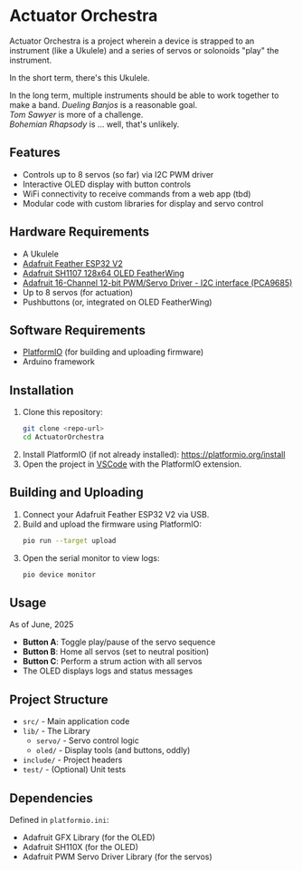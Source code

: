 # Actuator Orchestra

Actuator Orchestra is a project wherein a device is
  strapped to an instrument (like a Ukulele) and
	a series of servos or solonoids "play" the instrument.

In the short term, there's this Ukulele.

In the long term, multiple instruments should be able
  to work together to make a band.
  *Dueling Banjos* is a reasonable goal.  
  *Tom Sawyer* is more of a challenge.  
  *Bohemian Rhapsody* is ... well, that's unlikely.

## Features

- Controls up to 8 servos (so far) via I2C PWM driver
- Interactive OLED display with button controls
- WiFi connectivity to receive commands from a web app (tbd)
- Modular code with custom libraries for display and servo control

## Hardware Requirements

- A Ukulele
- [Adafruit Feather ESP32 V2](https://www.adafruit.com/product/5400)
- [Adafruit SH1107 128x64 OLED FeatherWing](https://www.adafruit.com/product/4650)
- [Adafruit 16-Channel 12-bit PWM/Servo Driver - I2C interface (PCA9685)](https://www.adafruit.com/product/815)
- Up to 8 servos (for actuation)
- Pushbuttons (or, integrated on OLED FeatherWing)

## Software Requirements

- [PlatformIO](https://platformio.org/) (for building and uploading firmware)
- Arduino framework

## Installation
1. Clone this repository:
   ```sh
   git clone <repo-url>
   cd ActuatorOrchestra
   ```
2. Install PlatformIO (if not already installed):
   https://platformio.org/install
3. Open the project in [VSCode](https://code.visualstudio.com/) with the PlatformIO extension.

## Building and Uploading
1. Connect your Adafruit Feather ESP32 V2 via USB.
2. Build and upload the firmware using PlatformIO:
   ```sh
   pio run --target upload
   ```
3. Open the serial monitor to view logs:
   ```sh
   pio device monitor
   ```

## Usage

As of June, 2025

- **Button A**: Toggle play/pause of the servo sequence
- **Button B**: Home all servos (set to neutral position)
- **Button C**: Perform a strum action with all servos
- The OLED displays logs and status messages

## Project Structure

- `src/` - Main application code
- `lib/` - The Library
  - `servo/` - Servo control logic
  - `oled/` - Display tools (and buttons, oddly)
- `include/` - Project headers
- `test/` - (Optional) Unit tests

## Dependencies

Defined in `platformio.ini`:

- Adafruit GFX Library (for the OLED)
- Adafruit SH110X (for the OLED)
- Adafruit PWM Servo Driver Library (for the servos)

